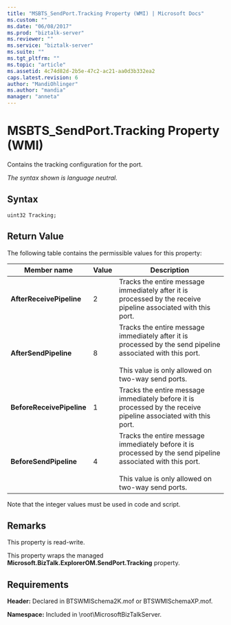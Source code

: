 ```yaml
---
title: "MSBTS_SendPort.Tracking Property (WMI) | Microsoft Docs"
ms.custom: ""
ms.date: "06/08/2017"
ms.prod: "biztalk-server"
ms.reviewer: ""
ms.service: "biztalk-server"
ms.suite: ""
ms.tgt_pltfrm: ""
ms.topic: "article"
ms.assetid: 4c74d82d-2b5e-47c2-ac21-aa0d3b332ea2
caps.latest.revision: 6
author: "MandiOhlinger"
ms.author: "mandia"
manager: "anneta"
---
```

# MSBTS_SendPort.Tracking Property (WMI)
Contains the tracking configuration for the port.  
  
 *The syntax shown is language neutral.*  
  
## Syntax  
  
```  
uint32 Tracking;  
```  
  
## Return Value  
 The following table contains the permissible values for this property:  
  
|Member name|Value|Description|  
|-----------------|-----------|-----------------|  
|**AfterReceivePipeline**|2|Tracks the entire message immediately after it is processed by the receive pipeline associated with this port.|  
|**AfterSendPipeline**|8|Tracks the entire message immediately after it is processed by the send pipeline associated with this port.<br /><br /> This value is only allowed on two-way send ports.|  
|**BeforeReceivePipeline**|1|Tracks the entire message immediately before it is processed by the receive pipeline associated with this port.|  
|**BeforeSendPipeline**|4|Tracks the entire message immediately before it is processed by the send pipeline associated with this port.<br /><br /> This value is only allowed on two-way send ports.|  
  
 Note that the integer values must be used in code and script.  
  
## Remarks  
 This property is read-write.  
  
 This property wraps the managed **Microsoft.BizTalk.ExplorerOM.SendPort.Tracking** property.
  
## Requirements  
 **Header:** Declared in BTSWMISchema2K.mof or BTSWMISchemaXP.mof.  
  
 **Namespace:** Included in \root\MicrosoftBizTalkServer.